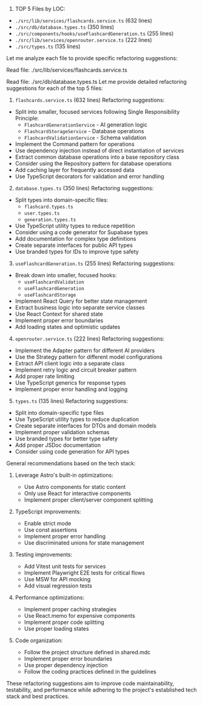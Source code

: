 1. TOP 5 Files by LOC:

- `./src/lib/services/flashcards.service.ts` (632 lines)
- `./src/db/database.types.ts` (350 lines)
- `./src/components/hooks/useFlashcardGeneration.ts` (255 lines)
- `./src/lib/services/openrouter.service.ts` (222 lines)
- `./src/types.ts` (135 lines)

Let me analyze each file to provide specific refactoring suggestions:

Read file: ./src/lib/services/flashcards.service.ts

Read file: ./src/db/database.types.ts
Let me provide detailed refactoring suggestions for each of the top 5 files:

1. `flashcards.service.ts` (632 lines)
   Refactoring suggestions:

- Split into smaller, focused services following Single Responsibility Principle:
  - `FlashcardGenerationService` - AI generation logic
  - `FlashcardStorageService` - Database operations
  - `FlashcardValidationService` - Schema validation
- Implement the Command pattern for operations
- Use dependency injection instead of direct instantiation of services
- Extract common database operations into a base repository class
- Consider using the Repository pattern for database operations
- Add caching layer for frequently accessed data
- Use TypeScript decorators for validation and error handling

2. `database.types.ts` (350 lines)
   Refactoring suggestions:

- Split types into domain-specific files:
  - `flashcard.types.ts`
  - `user.types.ts`
  - `generation.types.ts`
- Use TypeScript utility types to reduce repetition
- Consider using a code generator for Supabase types
- Add documentation for complex type definitions
- Create separate interfaces for public API types
- Use branded types for IDs to improve type safety

3. `useFlashcardGeneration.ts` (255 lines)
   Refactoring suggestions:

- Break down into smaller, focused hooks:
  - `useFlashcardValidation`
  - `useFlashcardGeneration`
  - `useFlashcardStorage`
- Implement React Query for better state management
- Extract business logic into separate service classes
- Use React Context for shared state
- Implement proper error boundaries
- Add loading states and optimistic updates

4. `openrouter.service.ts` (222 lines)
   Refactoring suggestions:

- Implement the Adapter pattern for different AI providers
- Use the Strategy pattern for different model configurations
- Extract API client logic into a separate class
- Implement retry logic and circuit breaker pattern
- Add proper rate limiting
- Use TypeScript generics for response types
- Implement proper error handling and logging

5. `types.ts` (135 lines)
   Refactoring suggestions:

- Split into domain-specific type files
- Use TypeScript utility types to reduce duplication
- Create separate interfaces for DTOs and domain models
- Implement proper validation schemas
- Use branded types for better type safety
- Add proper JSDoc documentation
- Consider using code generation for API types

General recommendations based on the tech stack:

1. Leverage Astro's built-in optimizations:

   - Use Astro components for static content
   - Only use React for interactive components
   - Implement proper client/server component splitting

2. TypeScript improvements:

   - Enable strict mode
   - Use const assertions
   - Implement proper error handling
   - Use discriminated unions for state management

3. Testing improvements:

   - Add Vitest unit tests for services
   - Implement Playwright E2E tests for critical flows
   - Use MSW for API mocking
   - Add visual regression tests

4. Performance optimizations:

   - Implement proper caching strategies
   - Use React.memo for expensive components
   - Implement proper code splitting
   - Use proper loading states

5. Code organization:
   - Follow the project structure defined in shared.mdc
   - Implement proper error boundaries
   - Use proper dependency injection
   - Follow the coding practices defined in the guidelines

These refactoring suggestions aim to improve code maintainability, testability, and performance while adhering to the project's established tech stack and best practices.
